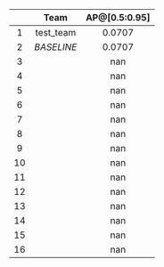 || Team | AP@[0.5:0.95] |
| :---: | :---: | :---: |
| 1 | test_team | 0.0707 |
| 2 | *BASELINE* | 0.0707 |
| 3 |  | nan |
| 4 |  | nan |
| 5 |  | nan |
| 6 |  | nan |
| 7 |  | nan |
| 8 |  | nan |
| 9 |  | nan |
| 10 |  | nan |
| 11 |  | nan |
| 12 |  | nan |
| 13 |  | nan |
| 14 |  | nan |
| 15 |  | nan |
| 16 |  | nan |

